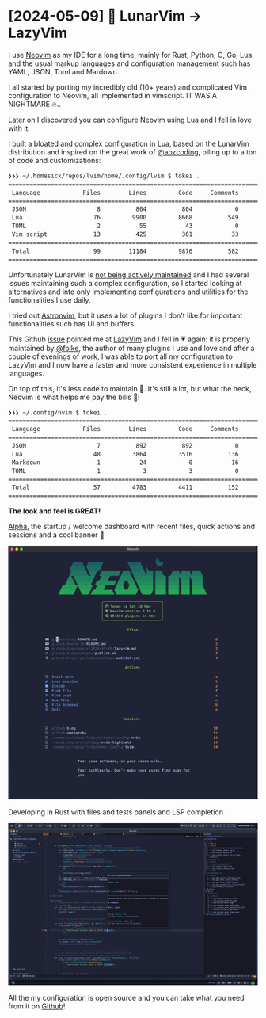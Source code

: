 # [2024-05-09] 🚀 LunarVim -> LazyVim

I use [Neovim](https://neovim.io/) as my IDE for a long time, mainly for Rust, Python, C, Go, Lua and the usual markup languages and configuration management such has YAML, JSON, Toml and Mardown.

I all started by porting my incredibly old (10+ years) and complicated Vim configuration to Neovim, all implemented in vimscript. IT WAS A NIGHTMARE 🔥..

Later on I discovered you can configure Neovim using Lua and I fell in love with it.

I built a bloated and complex configuration in Lua, based on the [LunarVim](https://www.lunarvim.org/) distribution and inspired on the great work of [@abzcoding](https://github.com/abzcoding/lvim), piling up to a ton of code and customizations:

```sh
❯❯❯ ~/.homesick/repos/lvim/home/.config/lvim $ tokei .
===============================================================================
 Language            Files        Lines         Code     Comments       Blanks
===============================================================================
 JSON                    8          804          804            0            0
 Lua                    76         9900         8668          549          683
 TOML                    2           55           43            0           12
 Vim script             13          425          361           33           31
===============================================================================
 Total                  99        11184         9876          582          726
===============================================================================
```

Unfortunately LunarVim is [not being actively maintained](https://github.com/LunarVim/LunarVim/discussions/4518#discussioncomment-8963843) and I had several issues maintaining such a complex configuration, so I started looking at alternatives and into only implementing configurations and utilities for the functionalities I use daily.

I tried out [Astronvim](https://astronvim.com/), but it uses a lot of plugins I don't like for important functionalities such has UI and buffers.

This Github [issue](https://github.com/abzcoding/lvim/issues/145#issuecomment-2079957357) pointed me at [LazyVim](https://www.lazyvim.org/) and I fell in 💗 again: it is properly maintained by [@folke](https://github.com/folke), the author of many plugins I use and love and after a couple of evenings of work, I was able to port all my configuration to LazyVim and I now have a faster and more consistent experience in multiple languages.

On top of this, it's less code to maintain 🤩. It's still a lot, but what the heck, Neovim is what helps me pay the bills 💸!

```sh
❯❯❯ ~/.config/nvim $ tokei .
===============================================================================
 Language            Files        Lines         Code     Comments       Blanks
===============================================================================
 JSON                    7          892          892            0            0
 Lua                    48         3864         3516          136          212
 Markdown                1           24            0           16            8
 TOML                    1            3            3            0            0
===============================================================================
 Total                  57         4783         4411          152          220
===============================================================================
```

**The look and feel is GREAT!**

[Alpha](), the startup / welcome dashboard with recent files, quick actions and sessions and a cool banner 🤩

[![alpha](https://raw.githubusercontent.com/crisidev/blog/main/posts/2024-05-09/alpha.png)](https://raw.githubusercontent.com/crisidev/blog/main/posts/2024-05-09/alpha.png)

Developing in Rust with files and tests panels and LSP completion

[![rust](https://raw.githubusercontent.com/crisidev/blog/main/posts/2024-05-09/rust.png)](https://raw.githubusercontent.com/crisidev/blog/main/posts/2024-05-09/rust.png)

All the my configuration is open source and you can take what you need from it on [Github](https://github.com/crisidev/lazyvim)!

